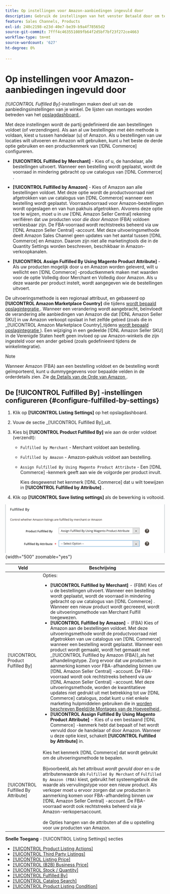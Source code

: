 ```yaml
---
title: Op instellingen voor Amazon-aanbiedingen ingevuld door
description: Gebruik de instellingen van het venster Betaald door om te bepalen hoe de bestellingen van Amazon-aanbiedingen zijn uitgevoerd (verzonden).
feature: Sales Channels, Products
exl-id: 240c2198-e23d-40e7-be39-b9a4f78565d2
source-git-commit: 7fff4c463551089fb64f2d5bf7bf23f272ce4663
workflow-type: tm+mt
source-wordcount: '627'
ht-degree: 0%

---
```


# Op instellingen voor Amazon-aanbiedingen ingevuld door

_[!UICONTROL Fulfilled By]_-instellingen maken deel uit van de aanbiedingsinstellingen van je winkel. De lijsten van montages worden betreden van het [ opslagdashboard ](./amazon-store-dashboard.md).

Met deze instellingen wordt de partij gedefinieerd die aan bestellingen voldoet (of verzendingen). Als aan al uw bestellingen met één methode is voldaan, kiest u tussen handelaar (u) of Amazon. Als u bestellingen van uw locaties wilt uitvoeren en Amazon wilt gebruiken, kunt u het beste de derde optie gebruiken en een productkenmerk van [!DNL Commerce] configureren.

- **[!UICONTROL Fulfilled by Merchant]** - Kies of u, de handelaar, alle bestellingen uitvoert. Wanneer een bestelling wordt geplaatst, wordt de voorraad in mindering gebracht op uw catalogus van [!DNL Commerce] .

- **[!UICONTROL Fulfilled by Amazon]** - Kies of Amazon aan alle bestellingen voldoet. Met deze optie wordt de productvoorraad niet afgetrokken van uw catalogus van [!DNL Commerce] wanneer een bestelling wordt geplaatst. Voorraadvoorraad voor Amazon-bestellingen wordt opgeslagen en van hun pakhuis afgetrokken. Alvorens deze optie toe te wijzen, moet u in uw [!DNL Amazon Seller Central] rekening verifiëren dat uw producten voor _die door Amazon_ (FBA) voldoen verkiesbaar zijn. De FBA-voorraad wordt rechtstreeks beheerd via uw [!DNL Amazon Seller Central] -account. Met deze uitvoeringsmethode deelt Amazon Sales Channel geen updates van het aantal tussen [!DNL Commerce] en Amazon. Daarom zijn niet alle marketingtools die in de Quantity Settings worden beschreven, beschikbaar in Amazon-verkoopkanalen.

- **[!UICONTROL Assign Fulfilled By Using Magento Product Attribute]** - Als uw producten mogelijk door u en Amazon worden geleverd, wilt u wellicht een [!DNL Commerce] -productkenmerk maken met waarden voor de optie Volledig door Merchant en Volledig door Amazon. Als u deze waarde per product instelt, wordt aangegeven wie de bestellingen uitvoert.

De uitvoeringsmethode is een regionaal attribuut, en gebaseerd op **[!UICONTROL Amazon Marketplace Country]** die tijdens [ wordt bepaald opslagintegratie ](./store-integration.md). Wanneer een verandering wordt aangebracht, beïnvloedt de verandering alle aanbiedingen van Amazon die dat [!DNL Amazon Seller SKU] in uw Amazon verkoopt opslaat in het zelfde gebied (zoals die in _[!UICONTROL Amazon Marketplace Country]_tijdens [ wordt bepaald opslagintegratie ](./store-integration.md)). Een wijziging in een gedeelde [!DNL Amazon Seller SKU] in de Verenigde Staten heeft geen invloed op uw Amazon-winkels die zijn ingesteld voor een ander gebied (zoals gedefinieerd tijdens de winkelintegratie).

>[!NOTE]
>
>Wanneer Amazon (FBA) aan een bestelling voldoet en de bestelling wordt geïmporteerd, kunt u dummygegevens voor bepaalde velden in de orderdetails zien. Zie [ de Details van de Orde van Amazon ](./amazon-order-details.md).

## De [!UICONTROL Fulfilled By] -instellingen configureren {#configure-fulfilled-by-settings}

1. Klik op **[!UICONTROL Listing Settings]** op het opslagdashboard.

1. Vouw de sectie _[!UICONTROL Fulfilled By]_uit.

1. Kies bij **[!UICONTROL Product Fulfilled By]** wie aan de order voldoet (verzendt):

   - `Fulfilled by Merchant` - Merchant voldoet aan bestelling.

   - `Fulfilled by Amazon` - Amazon-pakhuis voldoet aan bestelling.

   - `Assign Fulfilled By Using Magento Product Attribute` - Een [!DNL Commerce] -kenmerk geeft aan wie de volgorde per product invult.

     Kies desgewenst het kenmerk [!DNL Commerce] dat u wilt toewijzen in **[!UICONTROL Fulfilled by Attribute]** .

1. Klik op **[!UICONTROL Save listing settings]** als de bewerking is voltooid.

![ gevuld door montages ](assets/amazon-fulfilled-by.png){width="500" zoomable="yes"}

| Veld | Beschrijving |
|-------------------------------------|----------------------------------------------------------------------------------------------------------------------------------------------------------------------------------------------------------------------------------------------------------------------------------------------------------------------------------------------------------------------------------------------------------------------------------------------------------------------------------------------------------------------------------------------------------------------------------------------------------------------------------------------------------------------------------------------------------------------------------------------------------------------------------------------------------------------------------------------------------------------------------------------------------------------------------------------------------------------------------------------------------------------------------------------------------------------------------------------------------------------------------------------------------------------------------------------------------------------------------------------------------------------------------------------------------------------------------------------|
| [!UICONTROL Product Fulfilled By] | Opties:<ul><li>**[!UICONTROL Fulfilled by Merchant]** - (FBM) Kies of u de bestellingen uitvoert. Wanneer een bestelling wordt geplaatst, wordt de voorraad in mindering gebracht op uw catalogus van [!DNL Commerce] . Wanneer een nieuw product wordt gecreeerd, wordt de uitvoeringsmethode van Merchant Fulfill toegewezen.</li><li>**[!UICONTROL Fulfilled by Amazon]** - (FBA) Kies of Amazon aan de bestellingen voldoet. Met deze uitvoeringsmethode wordt de productvoorraad niet afgetrokken van uw catalogus van [!DNL Commerce] wanneer een bestelling wordt geplaatst. Wanneer een product wordt gemaakt, wordt het gemaakt met _[!UICONTROL Fulfilled by Amazon (FBA)]_als het afhandelingstype. Zorg ervoor dat uw producten in aanmerking komen voor FBA-afhandeling binnen uw [!DNL Amazon Seller Central] -account. De FBA-voorraad wordt ook rechtstreeks beheerd via uw [!DNL Amazon Seller Central] -account. Met deze uitvoeringsmethode, worden de kwantitatieve updates niet gedrukt uit met betrekking tot uw [!DNL Commerce] catalogus, zodat kunt u niet enkele marketing hulpmiddelen gebruiken die in [ worden beschreven Beeld/de Montages van de Hoeveelheid ](./stock-quantity.md).</li><li>**[!UICONTROL Assign Fulfilled By Using Magento Product Attribute]** - Kies of u een bestaand [!DNL Commerce] -kenmerk hebt dat bepaalt of het wordt vervuld door de handelaar of door Amazon. Wanneer u deze optie kiest, schakelt **[!UICONTROL Fulfilled by Attribute]** in.</li></ul> |
| [!UICONTROL Fulfilled By Attribute] | Kies het kenmerk [!DNL Commerce] dat wordt gebruikt om de uitvoeringsmethode te bepalen.<br><br> Bijvoorbeeld, als het attribuut _wordt gevuld door_ en u de attributenwaarde als `Fulfilled By Merchant` of `Fulfilled By Amazon (FBA)` kiest, gebruikt het systeemgebruik die waarde als vervulingstype voor een nieuw product. Als verkoper moet u ervoor zorgen dat uw producten in aanmerking komen voor FBA-afhandeling binnen uw [!DNL Amazon Seller Central] -account. De FBA-voorraad wordt ook rechtstreeks beheerd via je Amazon-verkopersaccount.<br><br> de Opties hangen van de attributen af die u opstelling voor uw producten van Amazon. |

**Snelle Toegang** - [!UICONTROL Listing Settings] secties

- [[!UICONTROL Product Listing Actions]](./product-listing-actions.md)
- [[!UICONTROL Third Party Listings]](./third-party-listing-settings.md)
- [[!UICONTROL Listing Price]](./listing-price.md)
- [[!UICONTROL (B2B) Business Price]](./business-pricing.md)
- [[!UICONTROL Stock / Quantity]](./stock-quantity.md)
- [[!UICONTROL Fulfilled By]](./fulfilled-by.md)
- [[!UICONTROL Catalog Search]](./catalog-search.md)
- [[!UICONTROL Product Listing Condition]](./product-listing-condition.md)
